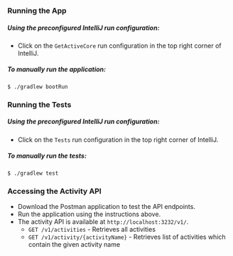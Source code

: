 ### Running the App

##### Using the preconfigured IntelliJ run configuration:

* Click on the `GetActiveCore` run configuration in the top right corner of IntelliJ.

##### To manually run the application:

    $ ./gradlew bootRun

### Running the Tests

##### Using the preconfigured IntelliJ run configuration:

* Click on the `Tests` run configuration in the top right corner of IntelliJ.

##### To manually run the tests:

    $ ./gradlew test

### Accessing the Activity API

* Download the Postman application to test the API endpoints.
* Run the application using the instructions above.
* The activity API is available at `http://localhost:3232/v1/`.
    * `GET /v1/activities` - Retrieves all activities
    * `GET /v1/activity/{activityName}` - Retrieves list of activities which contain the given activity name